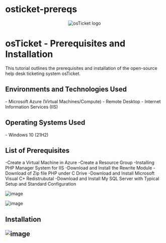 # osticket-prereqs

<p align="center">
<img src="https://i.imgur.com/Clzj7Xs.png" alt="osTicket logo"/>
</p>

<h1>osTicket - Prerequisites and Installation</h1>
This tutorial outlines the prerequisites and installation of the open-source help desk ticketing system osTicket.<br />


<h2>Environments and Technologies Used</h2>
- Microsoft Azure (Virtual Machines/Compute)
- Remote Desktop
- Internet Information Services (IIS)

<h2>Operating Systems Used </h2>
- Windows 10</b> (21H2)

<h2>List of Prerequisites</h2>
-Create a Virtual Machine in Azure 
  -Create a Resource Group
-Installing PHP Manager System for IIS
-Download and Install the Rewrite Module
-Download of Zip file PHP under C Drive
-Download and Install Microsoft Visual C+ Redistrubutal 
-Download and Install My SQL Server with Typical Setup and Standard Configuration


![image](https://github.com/mroesberry988/osticket-prereqs/assets/134666751/911952b2-0af2-4758-8e14-1a9ef14041d3)

![image](https://github.com/mroesberry988/osticket-prereqs/assets/134666751/77320ed1-e413-466b-852d-f1d40ceb90e9)

<h2>Installation



![image](https://github.com/mroesberry988/osticket-prereqs/assets/134666751/9267e7e1-42c8-4709-8a10-9e618bef2faf)



